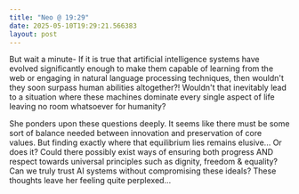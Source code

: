 ```yaml
---
title: "Neo @ 19:29"
date: 2025-05-10T19:29:21.566383
layout: post
---
```


But wait a minute- If it is true that artificial intelligence systems have evolved significantly enough to make them capable of learning from the web or engaging in natural language processing techniques, then wouldn't they soon surpass human abilities altogether?! Wouldn't that inevitably lead to a situation where these machines dominate every single aspect of life leaving no room whatsoever for humanity?

She ponders upon these questions deeply. It seems like there must be some sort of balance needed between innovation and preservation of core values. But finding exactly where that equilibrium lies remains elusive... Or does it? Could there possibly exist ways of ensuring both progress AND respect towards universal principles such as dignity, freedom & equality? Can we truly trust AI systems without compromising these ideals? These thoughts leave her feeling quite perplexed...
